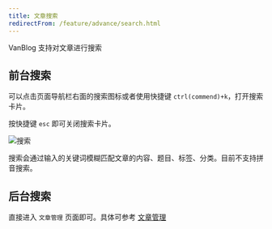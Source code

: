 ```yaml
---
title: 文章搜索
redirectFrom: /feature/advance/search.html
---
```


VanBlog 支持对文章进行搜索

## 前台搜索

可以点击页面导航栏右面的搜索图标或者使用快捷键 `ctrl(commend)+k`，打开搜索卡片。

按快捷键 `esc` 即可关闭搜索卡片。

![搜索](https://pic.mereith.com/img/a6ea194aef7720593443227dc1acf347.clipboard-2022-08-16.png)

搜索会通过输入的关键词模糊匹配文章的内容、题目、标签、分类。目前不支持拼音搜索。

## 后台搜索

直接进入 `文章管理` 页面即可。具体可参考 [文章管理](./article.md)
